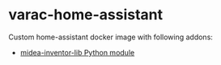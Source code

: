 # varac-home-assistant

Custom home-assistant docker image with following addons:

* [midea-inventor-lib Python module](https://github.com/barban-dev/midea_inventor_dehumidifier)
